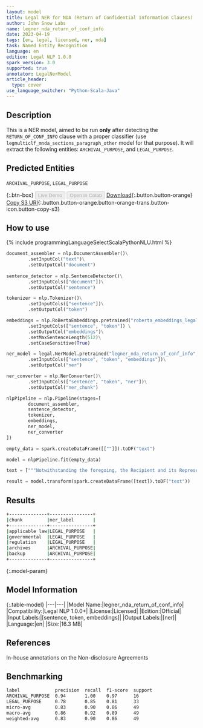 ```yaml
---
layout: model
title: Legal NER for NDA (Return of Confidential Information Clauses)
author: John Snow Labs
name: legner_nda_return_of_conf_info
date: 2023-04-19
tags: [en, legal, licensed, ner, nda]
task: Named Entity Recognition
language: en
edition: Legal NLP 1.0.0
spark_version: 3.0
supported: true
annotator: LegalNerModel
article_header:
  type: cover
use_language_switcher: "Python-Scala-Java"
---
```


## Description

This is a NER model, aimed to be run **only** after detecting the `RETURN_OF_CONF_INFO` clause with a proper classifier (use `legmulticlf_mnda_sections_paragraph_other` model for that purpose). It will extract the following entities: `ARCHIVAL_PURPOSE`, and `LEGAL_PURPOSE`.

## Predicted Entities

`ARCHIVAL_PURPOSE`, `LEGAL_PURPOSE`

{:.btn-box}
<button class="button button-orange" disabled>Live Demo</button>
<button class="button button-orange" disabled>Open in Colab</button>
[Download](https://s3.amazonaws.com/auxdata.johnsnowlabs.com/legal/models/legner_nda_return_of_conf_info_en_1.0.0_3.0_1681936414470.zip){:.button.button-orange}
[Copy S3 URI](s3://auxdata.johnsnowlabs.com/legal/models/legner_nda_return_of_conf_info_en_1.0.0_3.0_1681936414470.zip){:.button.button-orange.button-orange-trans.button-icon.button-copy-s3}

## How to use



<div class="tabs-box" markdown="1">
{% include programmingLanguageSelectScalaPythonNLU.html %}

```python
document_assembler = nlp.DocumentAssembler()\
        .setInputCol("text")\
        .setOutputCol("document")
        
sentence_detector = nlp.SentenceDetector()\
        .setInputCols(["document"])\
        .setOutputCol("sentence")

tokenizer = nlp.Tokenizer()\
        .setInputCols(["sentence"])\
        .setOutputCol("token")

embeddings = nlp.RoBertaEmbeddings.pretrained("roberta_embeddings_legal_roberta_base","en") \
        .setInputCols(["sentence", "token"]) \
        .setOutputCol("embeddings")\
        .setMaxSentenceLength(512)\
        .setCaseSensitive(True)

ner_model = legal.NerModel.pretrained("legner_nda_return_of_conf_info", "en", "legal/models")\
        .setInputCols(["sentence", "token", "embeddings"])\
        .setOutputCol("ner")

ner_converter = nlp.NerConverter()\
        .setInputCols(["sentence", "token", "ner"])\
        .setOutputCol("ner_chunk")

nlpPipeline = nlp.Pipeline(stages=[
        document_assembler,
        sentence_detector,
        tokenizer,
        embeddings,
        ner_model,
        ner_converter
])

empty_data = spark.createDataFrame([[""]]).toDF("text")

model = nlpPipeline.fit(empty_data)

text = ["""Notwithstanding the foregoing, the Recipient and its Representatives may retain copies of the Confidential Information to the extent that such retention is required to demonstrate compliance with applicable law or governmental rule or regulation, to the extent included in any board or executive documents relating to the proposed business relationship, and in its archives for backup purposes subject to the confidentiality provisions of this Agreement."""]

result = model.transform(spark.createDataFrame([text]).toDF("text"))


```

</div>

## Results

```bash
+--------------+----------------+
|chunk         |ner_label       |
+--------------+----------------+
|applicable law|LEGAL_PURPOSE   |
|governmental  |LEGAL_PURPOSE   |
|regulation    |LEGAL_PURPOSE   |
|archives      |ARCHIVAL_PURPOSE|
|backup        |ARCHIVAL_PURPOSE|
+--------------+----------------+
```

{:.model-param}
## Model Information

{:.table-model}
|---|---|
|Model Name:|legner_nda_return_of_conf_info|
|Compatibility:|Legal NLP 1.0.0+|
|License:|Licensed|
|Edition:|Official|
|Input Labels:|[sentence, token, embeddings]|
|Output Labels:|[ner]|
|Language:|en|
|Size:|16.3 MB|

## References

In-house annotations on the Non-disclosure Agreements

## Benchmarking

```bash
label             precision  recall  f1-score  support 
ARCHIVAL_PURPOSE  0.94       1.00    0.97      16      
LEGAL_PURPOSE     0.78       0.85    0.81      33      
micro-avg         0.83       0.90    0.86      49      
macro-avg         0.86       0.92    0.89      49      
weighted-avg      0.83       0.90    0.86      49  
```
